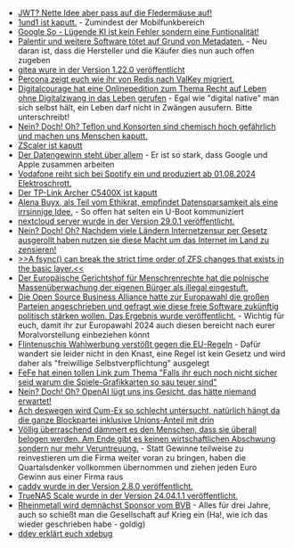 * [JWT? Nette Idee aber pass auf die Fledermäuse auf!](https://blog.fefe.de/?ts=98aa6323)
* [1und1 ist kaputt.](https://blog.fefe.de/?ts=98aa46b6) - Zumindest der Mobilfunkbereich
* [Google So - Lügende KI ist kein Fehler sondern eine Funtionalität!](https://blog.fefe.de/?ts=98adce94)
* [Palentir und weitere Software tötet auf Grund von Metadaten.](https://netzpolitik.org/2024/palantir-und-alexander-karp-toeten-auf-basis-von-metadaten/) - Neu daran ist, dass die Hersteller und die Käufer dies nun auch offen zugeben
* [gitea wure in der Version 1.22.0 veröffentlicht](https://github.com/go-gitea/gitea/releases/tag/v1.22.0)
* [Percona zeigt euch wie ihr von Redis nach ValKey migriert.](https://www.percona.com/blog/valkey-redis-migrating-to-valkey/)
* [Digitalcourage hat eine Onlinepedition zum Thema Recht auf Leben ohne Digitalzwang in das Leben gerufen](https://civi.digitalcourage.de/recht-auf-leben-ohne-digitalzwang) - Egal wie "digital native" man sich selbst hält, ein Leben darf nicht in Zwängen ausufern. Bitte unterschreibt!
* [Nein? Doch! Oh? Teflon und Konsorten sind chemisch hoch gefährlich und machen uns Menschen kaputt.](https://www.nrdc.org/bio/anna-reade/epa-finds-replacements-toxic-teflon-chemicals-toxic)
* [ZScaler ist kaputt](https://www.borncity.com/blog/2024/05/28/schwachstellen-im-zscaler-client-connector/)
* [Der Datengewinn steht über allem](https://netzpolitik.org/2024/interview-zu-standort-trackern-google-und-apple-kooperieren-lieber-als-ein-verbot-zu-riskieren/) - Er ist so stark, dass Google und Apple zusammen arbeiten
* [Vodafone reiht sich bei Spotify ein und produziert ab 01.08.2024 Elektroschrott.](https://www.borncity.com/blog/2024/05/28/vodafone-smart-tech-wird-am-1-august-2024-abgeschaltet/)
* [Der TP-Link Archer C5400X ist kaputt](https://www.bleepingcomputer.com/news/security/tp-link-fixes-critical-rce-bug-in-popular-c5400x-gaming-router/)
* [Alena Buyx, als Teil vom Ethikrat, empfindet Datensparsamkeit als eine irrsinnige Idee.](https://blog.fefe.de/?ts=98a80a61) - So offen hat selten ein U-Boot kommuniziert
* [nextcloud server wurde in der Version 29.0.1 veröffentlicht.](https://github.com/nextcloud/server/releases/tag/v29.0.1)
* [Nein? Doch! Oh? Nachdem viele Ländern Internetzensur per Gesetz ausgerollt haben nutzen sie diese Macht um das Internet im Land zu zensieren!](https://netzpolitik.org/2024/keepiton-bericht-immer-mehr-internetsperren-weltweit/)
* [>>A fsync() can break the strict time order of ZFS changes that exists in the basic layer.<<](https://utcc.utoronto.ca/~cks/space/blog/solaris/ZFSTransactionalBehavior)
* [Der Europäische Gerichtshof für Menschrenrechte hat die polnische Massenüberwachung der eigenen Bürger als illegal eingestuft.](https://netzpolitik.org/2024/anti-terror-gesetz-europaeischer-gerichtshof-fuer-menschenrechte-kippt-polnische-massenueberwachung/)
* [Die Open Source Business Alliance hatte zur Europawahl die großen Parteien angeschrieben und gefragt wie diese freie Software zukünftig politisch stärken wollen. Das Ergebnis wurde veröffentlicht.](https://osb-alliance.de/uncategorized/wahlpruefsteine-europawahl-2024-antworten-der-parteien) - Wichtig für euch, damit ihr zur Europawahl 2024 auch diesen bereicht nach eurer Moralvorstellung einbeziehen könnt
* [Flintenuschis Wahlwerbung verstößt gegen die EU-Regeln](https://blog.fefe.de/?ts=98a942a5) - Dafür wandert sie leider nicht in den Knast, eine Regel ist kein Gesetz und wird daher als "freiwillige Selbstverpflichtung" ausgelegt
* [FeFe hat einen tollen Link zum Thema "Falls ihr euch noch nicht sicher seid warum die Spiele-Grafikkarten so sau teuer sind"](https://blog.fefe.de/?ts=98a9b49c)
* [Nein? Doch! Oh? OpenAI lügt uns ins Gesicht, das hätte niemand erwartet!](https://blog.fefe.de/?ts=98a693a7)
* [Ach deswegen wird Cum-Ex so schlecht untersucht, natürlich hängt da die ganze Blockpartei inklusive Unions-Anteil mit drin](https://blog.fefe.de/?ts=98a6ff62)
* [Völlig überraschend dämmert es den Menschen, dass sie überall belogen werden. Am Ende gibt es keinen wirtschaftlichen Abschwung sondern nur mehr Veruntreuung.](https://blog.fefe.de/?ts=98a94e22) - Statt Gewinne teilweise zu reinvestieren um die Firma weiter voran zu bringen, haben die Quartalsdenker vollkommen übernommen und ziehen jeden Euro Gewinn aus einer Firma raus
* [caddy wurde in der Version 2.8.0 veröffentlicht.](https://github.com/caddyserver/caddy/releases/tag/v2.8.0)
* [TrueNAS Scale wurde in der Version 24.04.1.1 veröffentlicht.](https://github.com/truenas/documentation/releases/tag/TS24.04.1.1)
* [Rheinmetall wird demnächst Sponsor vom BVB](https://tuxproject.de/blog/2024/05/macht-und-rechthaberei/) - Alles für drei Jahre, auch so schießt man die Gesellschaft auf Krieg ein (Ha!, wie ich das wieder geschrieben habe - goldig)
* [ddev erklärt euch xdebug](https://ddev.com/blog/xdebug-debugging/)
